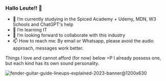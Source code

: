 ### Hallo Leute!! 👋

- 🔭 I’m currently studying in the Spiced Academy + Udemy, MDN, W3 Schools and ChatGPT's help
- 🌱 I’m learning IT
- 👯 I’m looking forward to collaborate with this industry
- 📫 How to reach me: By email or Whatsapp, please avoid the audio approach, messages work better.

Things I love and cannot afford (for now) below =P I already possess one, but each kind has its own sound personality.


![fender-guitar-guide-lineups-explained-2023-banner@1200x630](https://github.com/user-attachments/assets/ce6ab058-9c64-41f2-8bbf-cf0ac53178e5)


<!--
**NandoBaroni/NandoBaroni** is a ✨ _special_ ✨ repository because its `README.md` (this file) appears on your GitHub profile.
